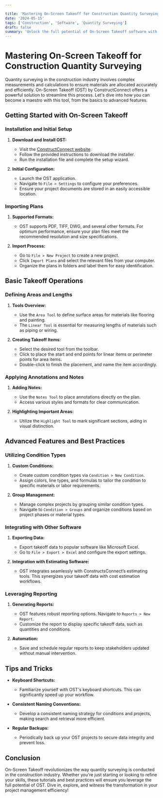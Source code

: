```yaml
---

title: 'Mastering On-Screen Takeoff for Construction Quantity Surveying'
date: '2024-05-15'
tags: ['Construction', 'Software', 'Quantity Surveying']
draft: false
summary: 'Unlock the full potential of On-Screen Takeoff software with this comprehensive guide. From initial setup to advanced techniques, we cover everything you need to streamline your construction quantity surveying process.'
---
```


# Mastering On-Screen Takeoff for Construction Quantity Surveying

Quantity surveying in the construction industry involves complex measurements and calculations to ensure materials are allocated accurately and efficiently. On-Screen Takeoff (OST) by ConstructConnect offers a powerful solution to streamline this process. Let's dive into how you can become a maestro with this tool, from the basics to advanced features.

## Getting Started with On-Screen Takeoff

### Installation and Initial Setup

1. **Download and Install OST:**
   - Visit the [ConstructConnect website](https://www.constructconnect.com/).
   - Follow the provided instructions to download the installer.
   - Run the installation file and complete the setup wizard.

2. **Initial Configuration:**
   - Launch the OST application.
   - Navigate to `File > Settings` to configure your preferences.
   - Ensure your project documents are stored in an easily accessible location.

### Importing Plans

1. **Supported Formats:**
   - OST supports PDF, TIFF, DWG, and several other formats. For optimum performance, ensure your plan files meet the recommended resolution and size specifications.

2. **Import Process:**
   - Go to `File > New Project` to create a new project.
   - Click `Import Plans` and select the relevant files from your computer.
   - Organize the plans in folders and label them for easy identification.

## Basic Takeoff Operations

### Defining Areas and Lengths

1. **Tools Overview:**
   - Use the `Area Tool` to define surface areas for materials like flooring and painting.
   - The `Linear Tool` is essential for measuring lengths of materials such as piping or wiring.

2. **Creating Takeoff Items:**
   - Select the desired tool from the toolbar.
   - Click to place the start and end points for linear items or perimeter points for area items.
   - Double-click to finish the placement, and name the item accordingly.

### Applying Annotations and Notes

1. **Adding Notes:**
   - Use the `Notes Tool` to place annotations directly on the plan.
   - Access various styles and formats for clear communication.

2. **Highlighting Important Areas:**
   - Utilize the `Highlight Tool` to mark significant sections, aiding in visual distinction.

## Advanced Features and Best Practices

### Utilizing Condition Types

1. **Custom Conditions:**
   - Create custom condition types via `Condition > New Condition`.
   - Assign colors, line types, and formulas to tailor the condition to specific materials or labor requirements.

2. **Group Management:**
   - Manage complex projects by grouping similar condition types.
   - Navigate to `Condition > Groups` and organize conditions based on project phases or material types.

### Integrating with Other Software

1. **Exporting Data:**
   - Export takeoff data to popular software like Microsoft Excel.
   - Go to `File > Export > Excel` and configure the export settings.

2. **Integration with Estimating Software:**
   - OST integrates seamlessly with ConstructsConnect’s estimating tools. This synergizes your takeoff data with cost estimation workflows.

### Leveraging Reporting

1. **Generating Reports:**
   - OST features robust reporting options. Navigate to `Reports > New Report`.
   - Customize the report to display specific takeoff data, such as quantities and conditions.

2. **Automation:**
   - Save and schedule regular reports to keep stakeholders updated without manual intervention.

## Tips and Tricks

- **Keyboard Shortcuts:**
  - Familiarize yourself with OST's keyboard shortcuts. This can significantly speed up your workflow.

- **Consistent Naming Conventions:**
  - Develop a consistent naming strategy for conditions and projects, making search and retrieval more efficient.

- **Regular Backups:**
  - Periodically back up your OST projects to secure data integrity and prevent loss.

## Conclusion

On-Screen Takeoff revolutionizes the way quantity surveying is conducted in the construction industry. Whether you're just starting or looking to refine your skills, these tutorials and best practices will ensure you leverage the full potential of OST. Dive in, explore, and witness the transformation in your project management efficiency!